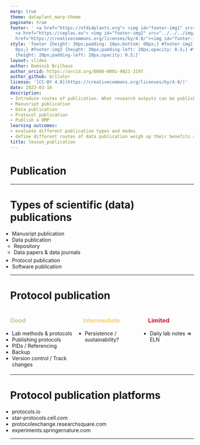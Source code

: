 ```yaml
---
marp: true
theme: dataplant_marp-theme
paginate: true
footer: ' <a href="https://nfdi4plants.org"> <img id="footer-img1" src="../../../img/_logos/DataPLANT/DataPLANT_logo_square_bg_transparent.svg"></a>
  <a href="https://ceplas.eu"> <img id="footer-img2" src="../../../img/_logos/CEPLAS/CEPLAS_Icon.jpeg"></a><a
  href="https://creativecommons.org/licenses/by/4.0/"><img id="footer-img3" src="../../../img/_logos/CreativeCommons/by.svg"></a> '
style: 'footer {height: 30px;padding: 10px;bottom: 00px;} #footer-img1 {height: 30px;padding-left:
  0px;} #footer-img2 {height: 30px;padding-left: 20px;opacity: 0.5;} #footer-img3
  {height: 20px;padding-left: 20px;opacity: 0.5;}'
layout: slides
author: Dominik Brilhaus
author_orcid: https://orcid.org/0000-0001-9021-3197
author_github: brilator
license: '[CC-BY 4.0](https://creativecommons.org/licenses/by/4.0/)'
date: 2023-03-16
description:
- Introduce routes of publication. What research outputs can be published and how.
- Manusript publication
- Data publication
- Protocol publication
- Publish a DMP
learning outcomes:
- evaluate different publication types and modes
- define different routes of data publication weigh up their benefits and pitfalls
title: lesson_publication
---
```


# Publication

<!-- Source to slide(s) -->
<!-- ../../bricks/lesson_publication-title.md -->


---

# Types of scientific (data) publications

- Manusript publication
- Data publication
  - Repository
  - Data papers & data journals
- Protocol publication
- Software publication
<!-- Data Management Plan (DMP)-->

<!-- Source to slide(s) -->
<!-- ../../bricks/lesson_publication-Types.md -->


---

# Protocol publication

<style scoped>
.columns {
    display: grid;
    grid-template-columns: repeat(3, minmax(0, 1fr));
    gap: 4rem;
}
ul {
    margin: 5; padding: 0;
}
</style>

<div class="columns">
  <div class="columns-left">

  ### <span style="color:#B4CE82">Good</span>

  - Lab methods & protocols
  - Publishing protocols
  - PIDs / Referencing
  - Backup
  - Version control / Track changes

  </div>

  <div class="columns-right">

  ### <span style="color:#F9CD69">Intermediate</span>
  - Persistence / sustainability?

  </div>

  <div class="columns-right">

  ### <span style="color:#c21f3a">Limited</span>  
  - Daily lab notes => ELN

  </div>
</div>

<!-- Source to slide(s) -->
<!-- ../../bricks/lesson_publication-Protocol_publication.md -->


---

# Protocol publication platforms

- protocols.io
- star-protocols.cell.com
- protocolexchange.researchsquare.com
- experiments.springernature.com

<!-- Source to slide(s) -->
<!-- ../../bricks/lesson_publication-Protocol_publication_platforms.md -->


---
